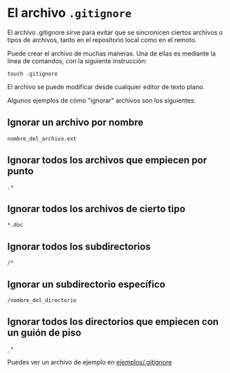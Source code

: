 # El archivo `.gitignore`

El archivo .gitignore sirve para evitar que se sincronicen ciertos archivos o tipos de archivos, tanto en el repositorio local como en el remoto.

Puede crear el archivo de muchas maneras. Una de ellas es mediante la línea de comandos, con la siguiente instrucción:

```
touch .gitignore
```

El archivo se puede modificar desde cualquier editor de texto plano.

Algunos ejemplos de cómo "ignorar" archivos son los siguientes:

## Ignorar un archivo por nombre

`nombre_del_archivo.ext`

## Ignorar todos los archivos que empiecen por punto

`.*`

## Ignorar todos los archivos de cierto tipo

`*.doc`

## Ignorar todos los subdirectorios

`/*`

## Ignorar un subdirectorio específico

`/nombre_del_directorio`

## Ignorar todos los directorios que empiecen con un guión de piso

`_*`


Puedes ver un archivo de ejemplo en [ejemplos/.gitignore](ejemplos/.gitignore)